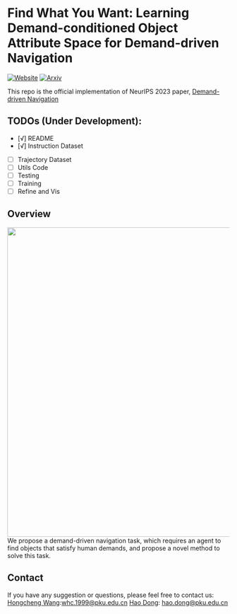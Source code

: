 # Find What You Want: Learning Demand-conditioned Object Attribute Space for Demand-driven Navigation
[![Website](https://img.shields.io/badge/Website-orange.svg )](https://sites.google.com/view/demand-driven-navigation)
[![Arxiv](https://img.shields.io/badge/Arxiv-green.svg )](https://arxiv.org/abs/2309.08138)

This repo is the official implementation of NeurIPS 2023 paper, [Demand-driven Navigation](https://arxiv.org/abs/2309.08138)

## TODOs (Under Development):
- [√] README
- [√] Instruction Dataset
- [ ] Trajectory Dataset
- [ ] Utils Code
- [ ] Testing
- [ ] Training
- [ ] Refine and Vis

## Overview
<img src="demos/NIPS-2023-DDN.gif" align="middle" width="700"/> 
We propose a demand-driven navigation task, which requires an agent to find objects that satisfy human demands, and propose a novel method to solve this task.

## Contact
If you have any suggestion or questions, please feel free to contact us:
[Hongcheng Wang](https://whcpumpkin.github.io):[whc.1999@pku.edu.cn](mailto:whc.1999@pku.edu.cn)
[Hao Dong](https://zsdonghao.github.io/): [hao.dong@pku.edu.cn](mailto:hao.dong@pku.edu.cn)
